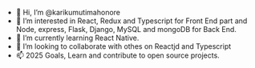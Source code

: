 - 👋 Hi, I’m @karikumutimahonore
- 👀 I’m interested in React, Redux and Typescript for Front End part and Node, express, Flask, Django, MySQL and mongoDB for Back End.
- 🌱 I’m currently learning React Native.
- 💞️ I’m looking to collaborate with othes on Reactjd and Typescript
- 📫 2025 Goals, Learn and contribute to open source projects.

<!---
karikumutimahonore/karikumutimahonore is a ✨ special ✨ repository because its `README.md` (this file) appears on your GitHub profile.
You can click the Preview link to take a look at your changes.
--->
